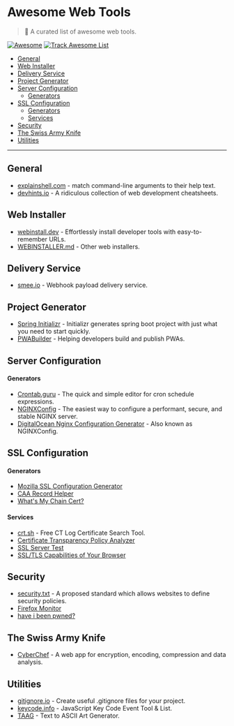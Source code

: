 # Awesome Web Tools

> 🎉 A curated list of awesome web tools.

[![Awesome](https://raw.githubusercontent.com/sindresorhus/awesome/main/media/badge.svg)](https://github.com/sindresorhus/awesome) 
[![Track Awesome List](https://www.trackawesomelist.com/badge.svg)](https://www.trackawesomelist.com)

- [General](#general)
- [Web Installer](#web-installer)
- [Delivery Service](#delivery-service)
- [Project Generator](#project-generator)
- [Server Configuration](#server-configuration)
    - [Generators][server-configuration-generators]
- [SSL Configuration](#ssl-configuration)
    - [Generators][ssl-configuration-generators]
    - [Services][ssl-configuration-services]
- [Security](#security)
- [The Swiss Army Knife](#the-swiss-army-knife)
- [Utilities](#utilities)

<!-- Variables -->
[server-configuration-generators]: #generators
[ssl-configuration-generators]: #generators-1
[ssl-configuration-services]: #services

---

## General

- [explainshell.com](https://explainshell.com/) - match command-line arguments to their help text.
- [devhints.io](https://devhints.io/) - A ridiculous collection of web development cheatsheets.

## Web Installer

- [webinstall.dev](https://webinstall.dev/) - Effortlessly install developer tools with easy-to-remember URLs.
- [WEBINSTALLER.md](WEBINSTALLER.md) - Other web installers.

## Delivery Service

- [smee.io](https://smee.io/) - Webhook payload delivery service.

## Project Generator

- [Spring Initializr](https://start.spring.io/) - Initializr generates spring boot project with just what you need to start quickly.
- [PWABuilder](https://www.pwabuilder.com/) - Helping developers build and publish PWAs.

## Server Configuration

#### Generators
- [Crontab.guru](https://crontab.guru/) - The quick and simple editor for cron schedule expressions.
- [NGINXConfig](https://nginxconfig.io/) - The easiest way to configure a performant, secure, and stable NGINX server.
- [DigitalOcean Nginx Configuration Generator](https://www.digitalocean.com/community/tools/nginx) - Also known as NGINXConfig.

## SSL Configuration

#### Generators
- [Mozilla SSL Configuration Generator](https://ssl-config.mozilla.org/)
- [CAA Record Helper](https://sslmate.com/caa/)
- [What's My Chain Cert?](https://whatsmychaincert.com/)

#### Services
- [crt.sh](https://crt.sh/) - Free CT Log Certificate Search Tool.
- [Certificate Transparency Policy Analyzer](https://sslmate.com/labs/ct_policy_analyzer/)
- [SSL Server Test](https://www.ssllabs.com/ssltest/index.html)
- [SSL/TLS Capabilities of Your Browser](https://clienttest.ssllabs.com:8443/ssltest/viewMyClient.html)

## Security

- [security.txt](https://securitytxt.org/) - A proposed standard which allows websites to define security policies.
- [Firefox Monitor](https://monitor.firefox.com/)
- [have i been pwned?](https://haveibeenpwned.com/)

## The Swiss Army Knife

- [CyberChef](https://gchq.github.io/CyberChef) - A web app for encryption, encoding, compression and data analysis.

## Utilities

- [gitignore.io](https://gitignore.io/) - Create useful .gitignore files for your project.
- [keycode.info](https://keycode.info/) - JavaScript Key Code Event Tool &amp; List.
- [TAAG](http://patorjk.com/software/taag) - Text to ASCII Art Generator.
